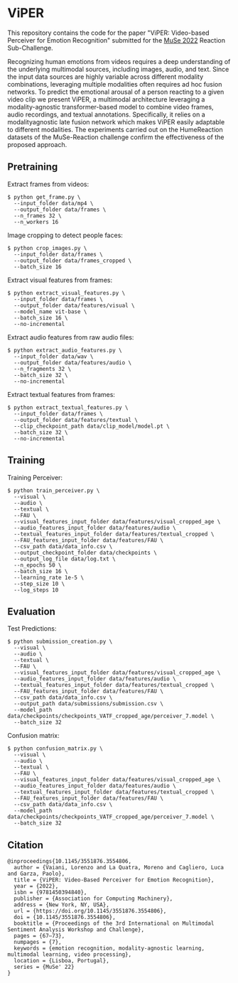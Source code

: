# ViPER

This repository contains the code for the paper "ViPER: Video-based Perceiver for Emotion Recognition" submitted for the [MuSe 2022](https://www.muse-challenge.org/muse2022) Reaction Sub-Challenge.

Recognizing human emotions from videos requires a deep understanding of the underlying multimodal sources, including images, audio, and text. Since the input data sources are highly variable across different modality combinations, leveraging multiple modalities often requires ad hoc fusion networks. To predict the emotional arousal of a person reacting to a given video clip we present ViPER, a multimodal architecture leveraging a modality-agnostic transformer-based model to combine video frames, audio recordings, and textual annotations. Specifically, it relies on a modalityagnostic late fusion network which makes ViPER easily adaptable to different modalities. The experiments carried out on the HumeReaction datasets of the MuSe-Reaction challenge confirm the effectiveness of the proposed approach.

## Pretraining

Extract frames from videos:

```
$ python get_frame.py \
  --input_folder data/mp4 \
  --output_folder data/frames \
  --n_frames 32 \
  --n_workers 16
```

Image cropping to detect people faces:

```
$ python crop_images.py \
  --input_folder data/frames \
  --output_folder data/frames_cropped \
  --batch_size 16 
```

Extract visual features from frames:

```
$ python extract_visual_features.py \
  --input_folder data/frames \
  --output_folder data/features/visual \
  --model_name vit-base \
  --batch_size 16 \
  --no-incremental
```

Extract audio features from raw audio files:

```
$ python extract_audio_features.py \
  --input_folder data/wav \
  --output_folder data/features/audio \
  --n_fragments 32 \
  --batch_size 32 \
  --no-incremental
```

Extract textual features from frames:

```
$ python extract_textual_features.py \
  --input_folder data/frames \
  --output_folder data/features/textual \
  --clip_checkpoint_path data/clip_model/model.pt \
  --batch_size 32 \
  --no-incremental
```

## Training

Training Perceiver:

```
$ python train_perceiver.py \
  --visual \
  --audio \
  --textual \
  --FAU \
  --visual_features_input_folder data/features/visual_cropped_age \
  --audio_features_input_folder data/features/audio \
  --textual_features_input_folder data/features/textual_cropped \
  --FAU_features_input_folder data/features/FAU \
  --csv_path data/data_info.csv \
  --output_checkpoint_folder data/checkpoints \
  --output_log_file data/log.txt \
  --n_epochs 50 \
  --batch_size 16 \
  --learning_rate 1e-5 \
  --step_size 10 \
  --log_steps 10
```

## Evaluation

Test Predictions:

```
$ python submission_creation.py \
  --visual \
  --audio \
  --textual \
  --FAU \
  --visual_features_input_folder data/features/visual_cropped_age \
  --audio_features_input_folder data/features/audio \
  --textual_features_input_folder data/features/textual_cropped \
  --FAU_features_input_folder data/features/FAU \
  --csv_path data/data_info.csv \
  --output_path data/submissions/submission.csv \
  --model_path data/checkpoints/checkpoints_VATF_cropped_age/perceiver_7.model \
  --batch_size 32
```

Confusion matrix:

```
$ python confusion_matrix.py \
  --visual \
  --audio \
  --textual \
  --FAU \
  --visual_features_input_folder data/features/visual_cropped_age \
  --audio_features_input_folder data/features/audio \
  --textual_features_input_folder data/features/textual_cropped \
  --FAU_features_input_folder data/features/FAU \
  --csv_path data/data_info.csv \
  --model_path data/checkpoints/checkpoints_VATF_cropped_age/perceiver_7.model \
  --batch_size 32
```

## Citation
```
@inproceedings{10.1145/3551876.3554806,
  author = {Vaiani, Lorenzo and La Quatra, Moreno and Cagliero, Luca and Garza, Paolo},
  title = {ViPER: Video-Based Perceiver for Emotion Recognition},
  year = {2022},
  isbn = {9781450394840},
  publisher = {Association for Computing Machinery},
  address = {New York, NY, USA},
  url = {https://doi.org/10.1145/3551876.3554806},
  doi = {10.1145/3551876.3554806},
  booktitle = {Proceedings of the 3rd International on Multimodal Sentiment Analysis Workshop and Challenge},
  pages = {67–73},
  numpages = {7},
  keywords = {emotion recognition, modality-agnostic learning, multimodal learning, video processing},
  location = {Lisboa, Portugal},
  series = {MuSe' 22}
}
```



